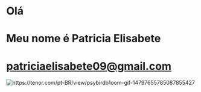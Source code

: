 # Olá
# Meu nome é Patricia Elisabete
# patriciaelisabete09@gmail.com
![ https://tenor.com/pt-BR/view/psybirdb1oom-gif-14797655785087855427 ](link)

